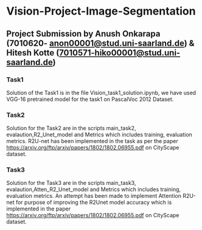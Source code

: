 # Vision-Project-Image-Segmentation

## Project Submission by Anush Onkarapa (7010620- anon00001@stud.uni-saarland.de) & Hitesh Kotte (7010571-hiko00001@stud.uni-saarland.de)

### Task1
Solution of the Task1 is in the file Vision_task1_solution.ipynb, we have used VGG-16 pretrained model for the task1 on PascalVoc 2012 Dataset. 

### Task2
Solution for the Task2 are in the scripts main_task2, evalaution,R2_Unet_model and Metrics which includes training, evaluation metrics.
R2U-net has been implemented in the task as per the paper https://arxiv.org/ftp/arxiv/papers/1802/1802.06955.pdf on CityScape dataset.


### Task3

Solution for the Task3 are in the scripts main_task3, evalaution,Atten_R2_Unet_model and Metrics which includes training, evaluation metrics.
An attempt has been made to implement Attention R2U-net for purpose of improving the R2Unet model accuracy which is implemented in the paper https://arxiv.org/ftp/arxiv/papers/1802/1802.06955.pdf on CityScape dataset.







